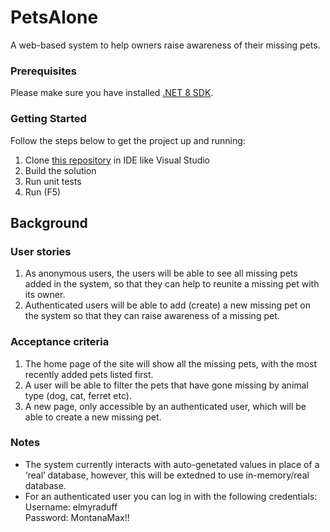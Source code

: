 # PetsAlone
A web-based system to help owners raise awareness of their missing pets.

### Prerequisites
Please make sure you have installed [.NET 8 SDK](https://dotnet.microsoft.com/en-us/download/dotnet/8.0).

### Getting Started
Follow the steps below to get the project up and running:
1. Clone [this repository](https://github.com/sathish-nagula/PetsAlone) in IDE like Visual Studio
2. Build the solution
3. Run unit tests
4. Run (F5)

## Background

### User stories
1) As anonymous users, the users will be able to see all missing pets added in the system, so that they can help to reunite a missing pet with its owner.  
2) Authenticated users will be able to add (create) a new missing pet on the system so that they can raise awareness of a missing pet.

### Acceptance criteria

1.  The home page of the site will show all the missing pets, with the most recently added pets listed first.
2.  A user will be able to filter the pets that have gone missing by animal type (dog, cat, ferret etc).
3.  A new page, only accessible by an authenticated user, which will be able to create a new missing pet.

### Notes
- The system currently interacts with auto-genetated values in place of a ‘real’ database, however, this will be extedned to use in-memory/real database. 
- For an authenticated user you can log in with the following credentials:  
Username: elmyraduff  
Password: MontanaMax!!
